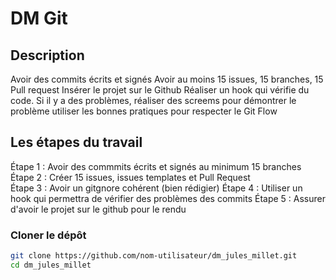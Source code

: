 # DM Git

## Description

Avoir des commits écrits et signés
Avoir au moins 15 issues, 15 branches, 15 Pull request
Insérer le projet sur le Github 
Réaliser un hook qui vérifie du code. Si il y a des problèmes, réaliser des screems pour démontrer le problème
utiliser les bonnes pratiques pour respecter le Git Flow

## Les étapes du travail 

Étape 1 : Avoir des commmits écrits et signés au minimum 15 branches
Étape 2 : Créer 15 issues, issues templates et Pull Request  
Étape 3 : Avoir un gitgnore cohérent (bien rédigier) 
Étape 4 : Utiliser un hook qui permettra de vérifier des problèmes des commits 
Étape 5 : Assurer d'avoir le projet sur le github pour le rendu

### Cloner le dépôt

```bash
git clone https://github.com/nom-utilisateur/dm_jules_millet.git
cd dm_jules_millet
